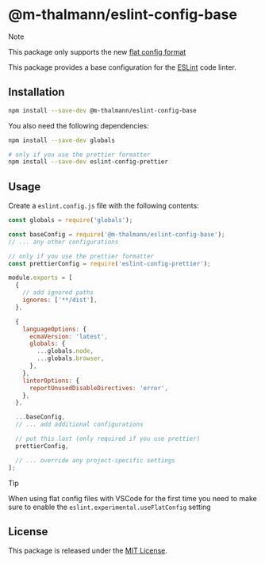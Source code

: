 # @m-thalmann/eslint-config-base

> [!NOTE]  
> This package only supports the new [flat config format](https://eslint.org/docs/latest/use/configure/configuration-files-new)

This package provides a base configuration for the [ESLint](https://eslint.org) code linter.

## Installation

```bash
npm install --save-dev @m-thalmann/eslint-config-base
```

You also need the following dependencies:

```bash
npm install --save-dev globals

# only if you use the prettier formatter
npm install --save-dev eslint-config-prettier
```

## Usage

Create a `eslint.config.js` file with the following contents:

```javascript
const globals = require('globals');

const baseConfig = require('@m-thalmann/eslint-config-base');
// ... any other configurations

// only if you use the prettier formatter
const prettierConfig = require('eslint-config-prettier');

module.exports = [
  {
    // add ignored paths
    ignores: ['**/dist'],
  },

  {
    languageOptions: {
      ecmaVersion: 'latest',
      globals: {
        ...globals.node,
        ...globals.browser,
      },
    },
    linterOptions: {
      reportUnusedDisableDirectives: 'error',
    },
  },

  ...baseConfig,
  // ... add additional configurations

  // put this last (only required if you use prettier)
  prettierConfig,

  // ... override any project-specific settings
];
```

> [!Tip]
> When using flat config files with VSCode for the first time you need to make sure to enable the `eslint.experimental.useFlatConfig` setting

## License

This package is released under the [MIT License](LICENSE).
